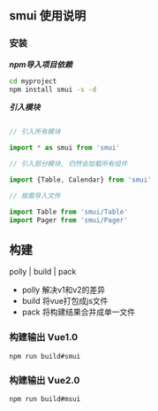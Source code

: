 ## smui 使用说明

### 安装


***npm导入项目依赖***

```sh
cd myproject
npm install smui -s -d

```

***引入模块***


```js

// 引入所有模块

import * as smui from 'smui'

// 引入部分模块, 仍然会加载所有组件

import {Table, Calendar} from 'smui'

// 按需导入文件

import Table from 'smui/Table'
import Pager from 'smui/Pager'

```

## 构建

polly | build | pack

* polly 解决v1和v2的差异
* build 将vue打包成js文件
* pack 将构建结果合并成单一文件


### 构建输出 Vue1.0

```
npm run build#smui
```

### 构建输出 Vue2.0

```
npm run build#msui
```